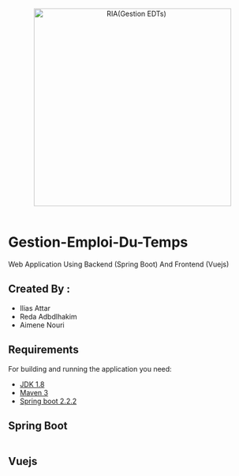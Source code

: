 <p align="center">
  <br>
  <img width="400" src="C:\Users\ilias\OneDrive\Bureau/58175966.png" alt="RIA(Gestion EDTs)">
  <br>
  <br>
</p>

# Gestion-Emploi-Du-Temps
Web Application Using Backend (Spring Boot) And Frontend (Vuejs)

## Created By :
  <ul>
  <li>Ilias Attar</li>
  <li>Reda Adbdlhakim</li>
  <li>Aimene Nouri</li>
  </ul>

## Requirements

For building and running the application you need:

- [JDK 1.8](http://www.oracle.com/technetwork/java/javase/downloads/jdk8-downloads-2133151.html)
- [Maven 3](https://maven.apache.org)
- [Spring boot 2.2.2](https://start.spring.io/)

## Spring Boot
```
```
## Vuejs
